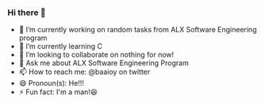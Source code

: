 ### Hi there 👋

- 🔭 I’m currently working on random tasks from ALX Software Engineering program
- 🌱 I’m currently learning C
- 👯 I’m looking to collaborate on nothing for now!
- 💬 Ask me about ALX Software Engineering Program
- 📫 How to reach me: @baaioy on twitter
- 😄 Pronoun(s): He!!!
- ⚡ Fun fact: I'm a man!😆
